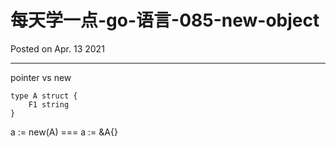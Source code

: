 # 每天学一点-go-语言-085-new-object

Posted on Apr. 13 2021

---

pointer vs new

```shell
type A struct {
    F1 string
}
```
a := new(A)  === a := &A{}





